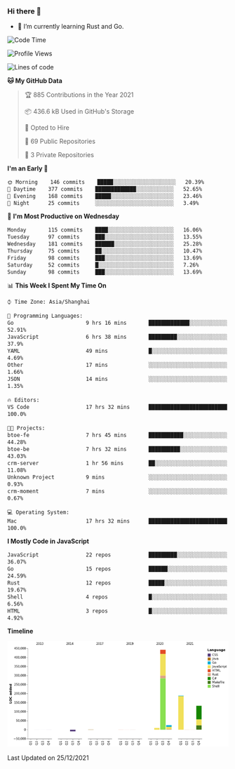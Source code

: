 ### Hi there 👋

- 🌱 I’m currently learning Rust and Go.

<!--START_SECTION:waka-->
![Code Time](http://img.shields.io/badge/Code%20Time-52%20hrs%2013%20mins-blue)

![Profile Views](http://img.shields.io/badge/Profile%20Views-12-blue)

![Lines of code](https://img.shields.io/badge/From%20Hello%20World%20I%27ve%20Written-792%20Thousand%20lines%20of%20code-blue)

**🐱 My GitHub Data** 

> 🏆 885 Contributions in the Year 2021
 > 
> 📦 436.6 kB Used in GitHub's Storage 
 > 
> 💼 Opted to Hire
 > 
> 📜 69 Public Repositories 
 > 
> 🔑 3 Private Repositories  
 > 
**I'm an Early 🐤** 

```text
🌞 Morning    146 commits    █████░░░░░░░░░░░░░░░░░░░░   20.39% 
🌆 Daytime    377 commits    █████████████░░░░░░░░░░░░   52.65% 
🌃 Evening    168 commits    █████░░░░░░░░░░░░░░░░░░░░   23.46% 
🌙 Night      25 commits     ░░░░░░░░░░░░░░░░░░░░░░░░░   3.49%

```
📅 **I'm Most Productive on Wednesday** 

```text
Monday       115 commits    ████░░░░░░░░░░░░░░░░░░░░░   16.06% 
Tuesday      97 commits     ███░░░░░░░░░░░░░░░░░░░░░░   13.55% 
Wednesday    181 commits    ██████░░░░░░░░░░░░░░░░░░░   25.28% 
Thursday     75 commits     ██░░░░░░░░░░░░░░░░░░░░░░░   10.47% 
Friday       98 commits     ███░░░░░░░░░░░░░░░░░░░░░░   13.69% 
Saturday     52 commits     █░░░░░░░░░░░░░░░░░░░░░░░░   7.26% 
Sunday       98 commits     ███░░░░░░░░░░░░░░░░░░░░░░   13.69%

```


📊 **This Week I Spent My Time On** 

```text
⌚︎ Time Zone: Asia/Shanghai

💬 Programming Languages: 
Go                       9 hrs 16 mins       █████████████░░░░░░░░░░░░   52.91% 
JavaScript               6 hrs 38 mins       █████████░░░░░░░░░░░░░░░░   37.9% 
YAML                     49 mins             █░░░░░░░░░░░░░░░░░░░░░░░░   4.69% 
Other                    17 mins             ░░░░░░░░░░░░░░░░░░░░░░░░░   1.66% 
JSON                     14 mins             ░░░░░░░░░░░░░░░░░░░░░░░░░   1.35%

🔥 Editors: 
VS Code                  17 hrs 32 mins      █████████████████████████   100.0%

🐱‍💻 Projects: 
btoe-fe                  7 hrs 45 mins       ███████████░░░░░░░░░░░░░░   44.28% 
btoe-be                  7 hrs 32 mins       ██████████░░░░░░░░░░░░░░░   43.03% 
crm-server               1 hr 56 mins        ██░░░░░░░░░░░░░░░░░░░░░░░   11.08% 
Unknown Project          9 mins              ░░░░░░░░░░░░░░░░░░░░░░░░░   0.93% 
crm-moment               7 mins              ░░░░░░░░░░░░░░░░░░░░░░░░░   0.67%

💻 Operating System: 
Mac                      17 hrs 32 mins      █████████████████████████   100.0%

```

**I Mostly Code in JavaScript** 

```text
JavaScript               22 repos            █████████░░░░░░░░░░░░░░░░   36.07% 
Go                       15 repos            ██████░░░░░░░░░░░░░░░░░░░   24.59% 
Rust                     12 repos            █████░░░░░░░░░░░░░░░░░░░░   19.67% 
Shell                    4 repos             █░░░░░░░░░░░░░░░░░░░░░░░░   6.56% 
HTML                     3 repos             █░░░░░░░░░░░░░░░░░░░░░░░░   4.92%

```


**Timeline**

![Chart not found](https://raw.githubusercontent.com/elton/elton/main/charts/bar_graph.png) 


 Last Updated on 25/12/2021
<!--END_SECTION:waka-->

<!--
**elton/elton** is a ✨ _special_ ✨ repository because its `README.md` (this file) appears on your GitHub profile.

Here are some ideas to get you started:

- 🔭 I’m currently working on ...
- 🌱 I’m currently learning ...
- 👯 I’m looking to collaborate on ...
- 🤔 I’m looking for help with ...
- 💬 Ask me about ...
- 📫 How to reach me: ...
- 😄 Pronouns: ...
- ⚡ Fun fact: ...
-->
